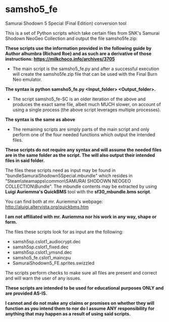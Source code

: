 # samsho5_fe
Samurai Shodown 5 Special (Final Edition) conversion tool

This is a set of Python scripts which take certain files from SNK's Samurai Shodown NeoGeo Collection and output the file samsho5fe.zip:

**These scripts use the information provided in the following guide by Author alhumbra (Richard Roe) and as such are a derivative of those instructions: https://milkchoco.info/archives/3705**

- The main script is the samsho5_fe.py and after a successful execution will create the samsho5fe.zip file that can be used with the Final Burn Neo emulator.

**The syntax is python samsho5_fe.py <Input_folder> <Output_folder>.**

- The script samsho5_fe-SC is an older iteration of the above and produces the exact same file, albeit much MUCH slower, on account of using a single process (the above script leverages multiple processes).

**The syntax is the same as above**

- The remaining scripts are simply parts of the main script and only perform one of the four needed functions which output the intended files.

**These scripts do not require any syntax and will assume the needed files are in the same folder as the script. The will also output their intended files in said folder.**


The files these scripts need as input may be found in "bundleSamuraiShodown5Special.mbundle" which resides in "Steam\steamapps\common\SAMURAI SHODOWN NEOGEO COLLECTION\Bundle".
The mbundle contents may be extracted by using **Luigi Auriemma's QuickBMS** tool with the **sf30_mbundle.bms script**.

You can find both at mr. Auriemma's webpage: http://aluigi.altervista.org/quickbms.htm

**I am not affiliated with mr. Auriemma nor his work in any way, shape or form.**


The files these scripts look for as input are the following:
- samsh5sp.cslot1_audiocrypt.dec
- samsh5sp.cslot1_fixed.dec
- samsh5sp.cslot1_ymsnd.dec
- samsho5_fe.cslot1_maincpu
- SamuraiShodown5_FE.sprites.swizzled

The scripts perform checks to make sure all files are present and correct and will warn the user of any issues.


**These scripts are intended to be used for educational purposes ONLY and are provided AS-IS.**

**I cannot and do not make any claims or promises on whether they will function as you intend them to nor do I assume ANY responsibility for anything that may happen as a result of using said scripts.**
